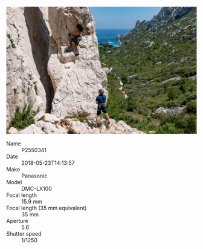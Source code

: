 [![P2550341](/photos/hd/P2550341.jpg)](/photos/full/P2550341.jpg?raw=true)

<dl>
  <dt>Name</dt>
  <dd>P2550341</dd>
  <dt>Date</dt>
  <dd>2018-05-23T14:13:57</dd>
  <dt>Make</dt>
  <dd>Panasonic</dd>
  <dt>Model</dt>
  <dd>DMC-LX100</dd>
  <dt>Focal length</dt>
  <dd>15.9 mm</dd>
  <dt>Focal length (35 mm equivalent)</dt>
  <dd>35 mm</dd>
  <dt>Aperture</dt>
  <dd>5.6</dd>
  <dt>Shutter speed</dt>
  <dd>1/1250</dd>
</dl>
